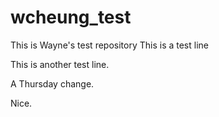 # wcheung_test
This is Wayne's test repository
This is a test line

This is another test line. 

A Thursday change.

Nice.

